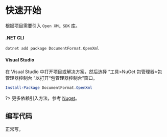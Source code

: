 # 快速开始

根据项目需要引入 `Open XML SDK` 库。

<!-- tabs:start -->

#### **.NET CLI**

```dotnet
dotnet add package DocumentFormat.OpenXml
```

#### **Visual Studio**

在 Visual Studio 中打开项目或解决方案，然后选择 “工具>NuGet 包管理器>包管理器控制台 ”以打开“包管理器控制台”窗口。

```powershell
Install-Package DocumentFormat.OpenXml
```

<!-- tabs:end -->

?> 更多依赖引入方法，参考 [Nuget](https://www.nuget.org/)。

## 编写代码

正常写。

